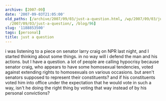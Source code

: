 ```yaml
---
archive: [2007-09]
date: '2007-09-03T21:05:00'
old_paths: [/archive/2007/09/03/just-a-question.html, /wp/2007/09/03/just-a-question/,
  /2007/09/03/just-a-question/, /blog/96]
slug: '1188853500'
tags: [personal]
title: just a question
---
```


i was listening to a piece on senator larry craig on NPR last night, and
I started thinking about some things. in no way will i defend the man and
his actions. but I have a question. a lot of people are calling hypocrisy
because senator craig, who appears to have some homosexual tendencies,
voted against extending rights to homosexuals on various occasions. but
aren't senators supposed to represent their constituents? and if his
constituents voted him into office under the expectation that he would
vote in such a way, isn't he doing the right thing by voting that way
instead of by his personal convictions?

